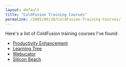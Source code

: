 ```yaml
---
layout: default
title: "ColdFusion Training Courses"
permalink: /2005/09/28/ColdFusion-Training-Courses/
---
```


Here's a list of ColdFusion training courses I've found:<br/><ul><li><a href="http://www.productivityenhancement.com/training/Courses.cfm" target="_blank">Productivity Enhancement</a></li><li><a href="http://www.learningtree.com/courses/547.htm" target="_blank">Learning Tree</a></li><li><a href="http://www.webucator.com/WebDev/ColdFusion.cfm" target="_blank">Webucator</a></li><li><a href="http://www.siliconbeachtraining.co.uk/courses/coldfusion.htm" target="_blank">Silicon Beach</a><br type="_moz"/></li></ul>